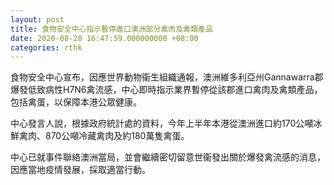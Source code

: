 ```yaml
---
layout: post
title: 食物安全中心指示暫停進口澳洲部分禽肉及禽類產品
date: 2020-08-28 16:47:59.000000000 +08:00
categories: rthk
---
```


食物安全中心宣布，因應世界動物衞生組織通報，澳洲維多利亞州Gannawarra郡爆發低致病性H7N6禽流感，中心即時指示業界暫停從該郡進口禽肉及禽類產品，包括禽蛋，以保障本港公眾健康。

中心發言人說，根據政府統計處的資料，今年上半年本港從澳洲進口約170公噸冰鮮禽肉、870公噸冷藏禽肉及約180萬隻禽蛋。

中心已就事件聯絡澳洲當局，並會繼續密切留意世衞發出關於爆發禽流感的消息，因應當地疫情發展，採取適當行動。
